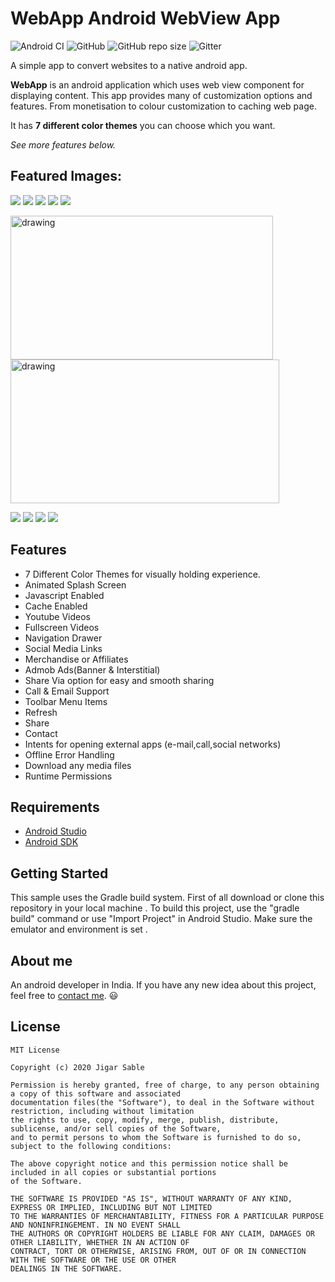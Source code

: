 # WebApp  Android WebView App
![Android CI](https://github.com/jigar-sable/Android-Webview/workflows/Android%20CI/badge.svg)
![GitHub](https://img.shields.io/github/license/JigarSable/Android-Webview)
![GitHub repo size](https://img.shields.io/github/repo-size/JigarSable/Android-Webview)
![Gitter](https://img.shields.io/gitter/room/JigarSable/Android-Webview)

A simple app to convert websites to a native android app.

**WebApp** is an android application which uses web view component for displaying content. This app provides many of customization options and features. From monetisation to colour customization to caching web page. 

It has **7 different color themes** you can choose which you want.

*See more features below.*
  
## Featured Images:


![](https://lifecode.imfast.io/a.jpg)     ![](https://lifecode.imfast.io/b.jpg)     ![](https://lifecode.imfast.io/c.jpg)     ![](https://lifecode.imfast.io/d.jpg) ![](https://lifecode.imfast.io/e.jpg)


<img src="https://lifecode.imfast.io/j.jpg" alt="drawing" width="420" height="230"/><img src="https://lifecode.imfast.io/k.jpg" alt="drawing" width="430" height="230"/>


![](https://lifecode.imfast.io/f.jpg)     ![](https://lifecode.imfast.io/g.jpg)     ![](https://lifecode.imfast.io/h.jpg)     ![](https://lifecode.imfast.io/i.jpg)


## Features

- 7 Different Color Themes for visually holding experience.
- Animated Splash Screen
- Javascript Enabled
- Cache Enabled
- Youtube Videos
- Fullscreen Videos
- Navigation Drawer
- Social Media Links
- Merchandise or Affiliates
- Admob Ads(Banner & Interstitial)
- Share Via option for easy and smooth sharing
- Call & Email Support
- Toolbar Menu Items
- Refresh
- Share
- Contact
- Intents for opening external apps (e-mail,call,social networks)
- Offline Error Handling
- Download any media files
- Runtime Permissions

## Requirements
- [Android Studio](https://developer.android.com/studio)
- [Android SDK](https://developer.android.com/studio)

## Getting Started
 This sample uses the Gradle build system.
 First of all download or clone this repository in your local machine .
 To build this project, use the "gradle build" command or use "Import Project" in Android Studio.
 Make sure the emulator and environment is set .
 
## About me
 An android developer in India. If you have any new idea about this project, feel free to [contact me](mailto:jigarsable0@gmail.com). 😃

## License
    MIT License

    Copyright (c) 2020 Jigar Sable

    Permission is hereby granted, free of charge, to any person obtaining a copy of this software and associated
    documentation files(the "Software"), to deal in the Software without restriction, including without limitation
    the rights to use, copy, modify, merge, publish, distribute, sublicense, and/or sell copies of the Software,
    and to permit persons to whom the Software is furnished to do so, subject to the following conditions:
    
    The above copyright notice and this permission notice shall be included in all copies or substantial portions
    of the Software.
    
    THE SOFTWARE IS PROVIDED "AS IS", WITHOUT WARRANTY OF ANY KIND, EXPRESS OR IMPLIED, INCLUDING BUT NOT LIMITED
    TO THE WARRANTIES OF MERCHANTABILITY, FITNESS FOR A PARTICULAR PURPOSE AND NONINFRINGEMENT. IN NO EVENT SHALL
    THE AUTHORS OR COPYRIGHT HOLDERS BE LIABLE FOR ANY CLAIM, DAMAGES OR OTHER LIABILITY, WHETHER IN AN ACTION OF
    CONTRACT, TORT OR OTHERWISE, ARISING FROM, OUT OF OR IN CONNECTION WITH THE SOFTWARE OR THE USE OR OTHER 
    DEALINGS IN THE SOFTWARE.
